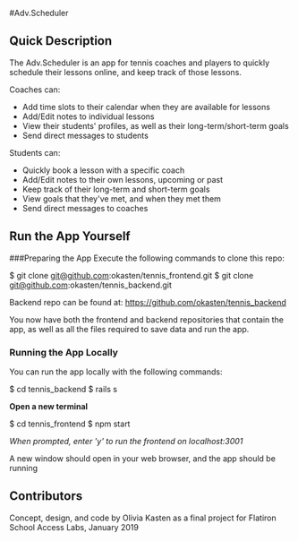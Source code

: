 #Adv.Scheduler

## Quick Description

The Adv.Scheduler is an app for tennis coaches and players to quickly schedule their lessons online, and keep track of those lessons.

Coaches can:

- Add time slots to their calendar when they are available for lessons
- Add/Edit notes to individual lessons
- View their students' profiles, as well as their long-term/short-term goals
- Send direct messages to students

Students can:

- Quickly book a lesson with a specific coach
- Add/Edit notes to their own lessons, upcoming or past
- Keep track of their long-term and short-term goals
- View goals that they've met, and when they met them
- Send direct messages to coaches

## Run the App Yourself

###Preparing the App
Execute the following commands to clone this repo:

$ git clone git@github.com:okasten/tennis_frontend.git 
  $ git clone git@github.com:okasten/tennis_backend.git

Backend repo can be found at: https://github.com/okasten/tennis_backend

You now have both the frontend and backend repositories that contain the app, as well as all the files required to save data and run the app.

### Running the App Locally

You can run the app locally with the following commands:

$ cd tennis_backend
  $ rails s

**Open a new terminal**

$ cd tennis_frontend
  $ npm start

_When prompted, enter 'y' to run the frontend on localhost:3001_

A new window should open in your web browser, and the app should be running

## Contributors

Concept, design, and code by Olivia Kasten as a final project for Flatiron School Access Labs, January 2019
